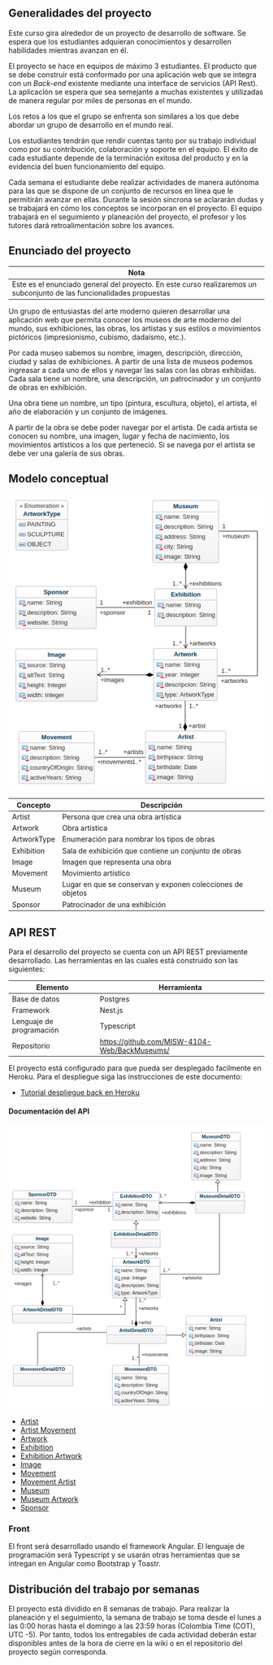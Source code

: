 ## Generalidades del proyecto

Este curso gira alrededor de un proyecto de desarrollo de software. Se espera que los estudiantes adquieran conocimientos y desarrollen habilidades mientras avanzan en él.

El proyecto se hace en equipos de máximo 3 estudiantes. El producto que se debe construir está conformado por una aplicación web que se integra con un _Back-end_ existente mediante una interface de servicios (API Rest). La aplicación se espera que sea semejante a muchas existentes y utilizadas de manera regular por miles de personas en el mundo.

Los retos a los que el grupo se enfrenta son similares a los que debe abordar un grupo de desarrollo en el mundo real.

Los estudiantes tendrán que rendir cuentas tanto por su trabajo individual como por su contribución, colaboración y soporte en el equipo. El éxito de cada estudiante depende de la terminación exitosa del producto y en la evidencia del buen funcionamiento del equipo.

Cada semana el estudiante debe realizar actividades de manera autónoma para las que se dispone de un conjunto de recursos en línea que le permitirán avanzar en ellas. Durante la sesión síncrona se aclararán dudas y se trabajará en cómo los conceptos se incorporan en el proyecto. El equipo trabajará en el seguimiento y planeación del proyecto, el profesor y los tutores dará retroalimentación sobre los avances.

## Enunciado del proyecto

| Nota                                                                                                                   |
| ---------------------------------------------------------------------------------------------------------------------- |
| Este es el enunciado general del proyecto. En este curso realizaremos un subconjunto de las funcionalidades propuestas |

Un grupo de entusiastas del arte moderno quieren desarrollar una aplicación web que permita conocer los museos de arte moderno del mundo, sus exhibiciones, las obras, los artistas y sus estilos o movimientos pictóricos (impresionismo, cubismo, dadaísmo, etc.).

Por cada museo sabemos su nombre, imagen, descripción, dirección, ciudad y salas de exhibiciones. A partir de una lista de museos podemos ingreasar a cada uno de ellos y navegar las salas con las obras exhibidas. Cada sala tiene un nombre, una descripción, un patrocinador y un conjunto de obras en exhibición.

Una obra tiene un nombre, un tipo (pintura, escultura, objeto), el artista, el año de elaboración y un conjunto de imágenes.

A partir de la obra se debe poder navegar por el artista. De cada artista se conocen su nombre, una imagen, lugar y fecha de nacimiento, los movimientos artísticos a los que perteneció. Si se navega por el artista se debe ver una galería de sus obras.

## Modelo conceptual

![](./assets/images/conceptualModel.jpg)

| Concepto    | Descripción                                                |
| ----------- | ---------------------------------------------------------- |
| Artist      | Persona que crea una obra artística                        |
| Artwork     | Obra artística                                             |
| ArtworkType | Enumeración para nombrar los tipos de obras                |
| Exhibition  | Sala de exhibición que contiene un conjunto de obras       |
| Image       | Imagen que representa una obra                             |
| Movement    | Movimiento artístico                                       |
| Museum      | Lugar en que se conservan y exponen colecciones de objetos |
| Sponsor     | Patrocinador de una exhibición                             |

## API REST

Para el desarrollo del proyecto se cuenta con un API REST previamente desarrollado. Las herramientas en las cuales está construido son las siguientes:

| Elemento                 | Herramienta                                   |
| ------------------------ | --------------------------------------------- |
| Base de datos            | Postgres                                      |
| Framework                | Nest.js                                       |
| Lenguaje de programación | Typescript                                    |
| Repositorio              | https://github.com/MISW-4104-Web/BackMuseums/ |

El proyecto está configurado para que pueda ser desplegado facilmente en Heroku. Para el despliegue siga las instrucciones de este documento:

- [Tutorial despliegue back en Heroku](https://misovirtual.virtual.uniandes.edu.co/codelabs/MISW4104_202212_DespliegueHeroku/index.html#0)

#### Documentación del API

![](./assets/images/dtoModel.jpg)

- [Artist](https://documenter.getpostman.com/view/8840688/UVyn1dg2)
- [Artist Movement](https://documenter.getpostman.com/view/8840688/UVyn1dg3)
- [Artwork](https://documenter.getpostman.com/view/8840688/UVyn1dg4)
- [Exhibition](https://documenter.getpostman.com/view/8840688/UVyn1dkK)
- [Exhibition Artwork](https://documenter.getpostman.com/view/8840688/UVyn1dkL)
- [Image](https://documenter.getpostman.com/view/8840688/UVyn1dkM)
- [Movement](https://documenter.getpostman.com/view/8840688/UVyn1dkN)
- [Movement Artist](https://documenter.getpostman.com/view/8840688/UVyn1dkP)
- [Museum](https://documenter.getpostman.com/view/8840688/UVyn1dkQ)
- [Museum Artwork](https://documenter.getpostman.com/view/8840688/UVyn1dkR)
- [Sponsor](https://documenter.getpostman.com/view/8840688/UVyn1dkS)

### Front

El front será desarrollado usando el framework Angular. El lenguaje de programación será Typescript y se usarán otras herramientas que se intregan en Angular como Bootstrap y Toastr.

## Distribución del trabajo por semanas

El proyecto está dividido en 8 semanas de trabajo. Para realizar la planeación y el seguimiento, la semana de trabajo se toma desde el lunes a las 0:00 horas hasta el domingo a las 23:59 horas (Colombia Time (COT), UTC -5). Por tanto, todos los entregables de cada actividad deberán estar disponibles antes de la hora de cierre en la wiki o en el repositorio del proyecto según corresponda.

